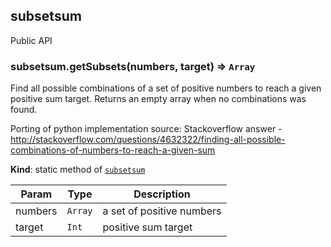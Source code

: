 <a name="module_subsetsum"></a>
## subsetsum
Public API

<a name="module_subsetsum.getSubsets"></a>
### subsetsum.getSubsets(numbers, target) ⇒ <code>Array</code>
Find all possible combinations of a set of positive numbers to reach a given positive sum target.
Returns an empty array when no combinations was found.

Porting of python implementation
source: Stackoverflow answer - http://stackoverflow.com/questions/4632322/finding-all-possible-combinations-of-numbers-to-reach-a-given-sum

**Kind**: static method of <code>[subsetsum](#module_subsetsum)</code>  

| Param | Type | Description |
| --- | --- | --- |
| numbers | <code>Array</code> | a set of positive numbers |
| target | <code>Int</code> | positive sum target |

